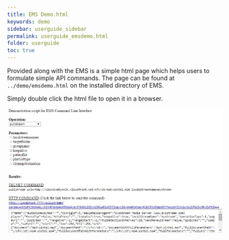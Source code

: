 ```yaml
---
title: EMS Demo.html
keywords: demo
sidebar: userguide_sidebar
permalink: userguide_emsdemo.html
folder: userguide
toc: true
---
```


Provided along with the EMS is a simple html page which helps users to formulate simple API commands. The page can be found at `../demo/emsdemo.html` on the installed directory of EMS.

Simply double click the html file to open it in a browser.

![](images/userguide/runtime2.png)